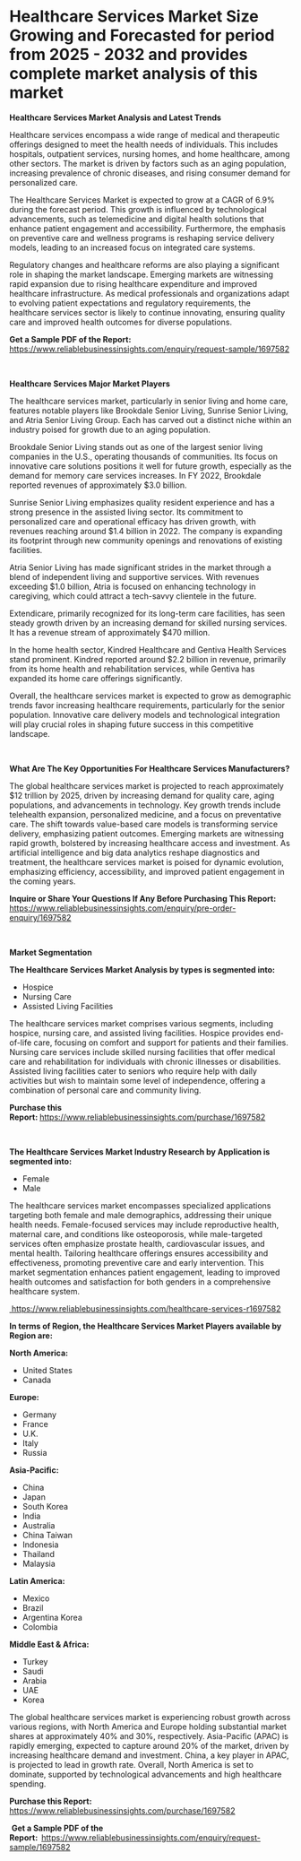 <p><h1>Healthcare Services Market Size Growing and Forecasted for period from 2025 - 2032 and provides complete market analysis of this market</h1></p><p><strong>Healthcare Services Market Analysis and Latest Trends</strong></p>
<p><p>Healthcare services encompass a wide range of medical and therapeutic offerings designed to meet the health needs of individuals. This includes hospitals, outpatient services, nursing homes, and home healthcare, among other sectors. The market is driven by factors such as an aging population, increasing prevalence of chronic diseases, and rising consumer demand for personalized care.</p><p>The Healthcare Services Market is expected to grow at a CAGR of 6.9% during the forecast period. This growth is influenced by technological advancements, such as telemedicine and digital health solutions that enhance patient engagement and accessibility. Furthermore, the emphasis on preventive care and wellness programs is reshaping service delivery models, leading to an increased focus on integrated care systems.</p><p>Regulatory changes and healthcare reforms are also playing a significant role in shaping the market landscape. Emerging markets are witnessing rapid expansion due to rising healthcare expenditure and improved healthcare infrastructure. As medical professionals and organizations adapt to evolving patient expectations and regulatory requirements, the healthcare services sector is likely to continue innovating, ensuring quality care and improved health outcomes for diverse populations.</p></p>
<p><strong>Get a Sample PDF of the Report:&nbsp;</strong> <a href="https://www.reliablebusinessinsights.com/enquiry/request-sample/1697582?utm_campaign=3456&utm_medium=2&utm_source=Github&utm_content=ia&utm_term=19042025&utm_id=healthcare-services">https://www.reliablebusinessinsights.com/enquiry/request-sample/1697582</a></p>
<p>&nbsp;</p>
<p><strong>Healthcare Services Major Market Players</strong></p>
<p><p>The healthcare services market, particularly in senior living and home care, features notable players like Brookdale Senior Living, Sunrise Senior Living, and Atria Senior Living Group. Each has carved out a distinct niche within an industry poised for growth due to an aging population.</p><p>Brookdale Senior Living stands out as one of the largest senior living companies in the U.S., operating thousands of communities. Its focus on innovative care solutions positions it well for future growth, especially as the demand for memory care services increases. In FY 2022, Brookdale reported revenues of approximately $3.0 billion.</p><p>Sunrise Senior Living emphasizes quality resident experience and has a strong presence in the assisted living sector. Its commitment to personalized care and operational efficacy has driven growth, with revenues reaching around $1.4 billion in 2022. The company is expanding its footprint through new community openings and renovations of existing facilities.</p><p>Atria Senior Living has made significant strides in the market through a blend of independent living and supportive services. With revenues exceeding $1.0 billion, Atria is focused on enhancing technology in caregiving, which could attract a tech-savvy clientele in the future.</p><p>Extendicare, primarily recognized for its long-term care facilities, has seen steady growth driven by an increasing demand for skilled nursing services. It has a revenue stream of approximately $470 million.</p><p>In the home health sector, Kindred Healthcare and Gentiva Health Services stand prominent. Kindred reported around $2.2 billion in revenue, primarily from its home health and rehabilitation services, while Gentiva has expanded its home care offerings significantly.</p><p>Overall, the healthcare services market is expected to grow as demographic trends favor increasing healthcare requirements, particularly for the senior population. Innovative care delivery models and technological integration will play crucial roles in shaping future success in this competitive landscape.</p></p>
<p>&nbsp;</p>
<p><strong>What Are The Key Opportunities For Healthcare Services Manufacturers?</strong></p>
<p><p>The global healthcare services market is projected to reach approximately $12 trillion by 2025, driven by increasing demand for quality care, aging populations, and advancements in technology. Key growth trends include telehealth expansion, personalized medicine, and a focus on preventative care. The shift towards value-based care models is transforming service delivery, emphasizing patient outcomes. Emerging markets are witnessing rapid growth, bolstered by increasing healthcare access and investment. As artificial intelligence and big data analytics reshape diagnostics and treatment, the healthcare services market is poised for dynamic evolution, emphasizing efficiency, accessibility, and improved patient engagement in the coming years.</p></p>
<p><strong>Inquire or Share Your Questions If Any Before Purchasing This Report:</strong> <a href="https://www.reliablebusinessinsights.com/enquiry/pre-order-enquiry/1697582?utm_campaign=3456&utm_medium=2&utm_source=Github&utm_content=ia&utm_term=19042025&utm_id=healthcare-services">https://www.reliablebusinessinsights.com/enquiry/pre-order-enquiry/1697582</a></p>
<p>&nbsp;</p>
<p><strong>Market Segmentation</strong></p>
<p><strong>The Healthcare Services Market Analysis by types is segmented into:</strong></p>
<p><ul><li>Hospice</li><li>Nursing Care</li><li>Assisted Living Facilities</li></ul></p>
<p><p>The healthcare services market comprises various segments, including hospice, nursing care, and assisted living facilities. Hospice provides end-of-life care, focusing on comfort and support for patients and their families. Nursing care services include skilled nursing facilities that offer medical care and rehabilitation for individuals with chronic illnesses or disabilities. Assisted living facilities cater to seniors who require help with daily activities but wish to maintain some level of independence, offering a combination of personal care and community living.</p></p>
<p><strong>Purchase this Report:&nbsp;</strong><a href="https://www.reliablebusinessinsights.com/purchase/1697582?utm_campaign=3456&utm_medium=2&utm_source=Github&utm_content=ia&utm_term=19042025&utm_id=healthcare-services">https://www.reliablebusinessinsights.com/purchase/1697582</a></p>
<p>&nbsp;</p>
<p><strong>The Healthcare Services Market Industry Research by Application is segmented into:</strong></p>
<p><ul><li>Female</li><li>Male</li></ul></p>
<p><p>The healthcare services market encompasses specialized applications targeting both female and male demographics, addressing their unique health needs. Female-focused services may include reproductive health, maternal care, and conditions like osteoporosis, while male-targeted services often emphasize prostate health, cardiovascular issues, and mental health. Tailoring healthcare offerings ensures accessibility and effectiveness, promoting preventive care and early intervention. This market segmentation enhances patient engagement, leading to improved health outcomes and satisfaction for both genders in a comprehensive healthcare system.</p></p>
<p><a href="https://www.reliablebusinessinsights.com/healthcare-services-r1697582?utm_campaign=3456&utm_medium=2&utm_source=Github&utm_content=ia&utm_term=19042025&utm_id=healthcare-services">&nbsp;https://www.reliablebusinessinsights.com/healthcare-services-r1697582</a></p>
<p><strong>In terms of Region, the Healthcare Services Market Players available by Region are:</strong></p>
<p>
    <p> <strong> North America: </strong>
        <ul>
            <li>United States</li>
            <li>Canada</li>
        </ul>
        </p> 
    <p> <strong> Europe: </strong>
        <ul>
            <li>Germany</li>
            <li>France</li>
            <li>U.K.</li>
            <li>Italy</li>
            <li>Russia</li>
        </ul>
        </p> 
    <p> <strong> Asia-Pacific: </strong>
        <ul>
            <li>China</li>
            <li>Japan</li>
            <li>South Korea</li>
            <li>India</li>
            <li>Australia</li>
            <li>China Taiwan</li>
            <li>Indonesia</li>
            <li>Thailand</li>
            <li>Malaysia</li>
        </ul>
        </p> 
    <p> <strong> Latin America: </strong>
        <ul>
            <li>Mexico</li>
            <li>Brazil</li>
            <li>Argentina Korea</li>
            <li>Colombia</li>
        </ul>
        </p> 
    <p> <strong> Middle East & Africa: </strong>
        <ul>
            <li>Turkey</li>
            <li>Saudi</li>
            <li>Arabia</li>
            <li>UAE</li>
            <li>Korea</li>
        </ul>
    </p>
    </p>
<p><p>The global healthcare services market is experiencing robust growth across various regions, with North America and Europe holding substantial market shares at approximately 40% and 30%, respectively. Asia-Pacific (APAC) is rapidly emerging, expected to capture around 20% of the market, driven by increasing healthcare demand and investment. China, a key player in APAC, is projected to lead in growth rate. Overall, North America is set to dominate, supported by technological advancements and high healthcare spending.</p></p>
<p><strong>Purchase this Report: </strong><a href="https://www.reliablebusinessinsights.com/purchase/1697582?utm_campaign=3456&utm_medium=2&utm_source=Github&utm_content=ia&utm_term=19042025&utm_id=healthcare-services">https://www.reliablebusinessinsights.com/purchase/1697582</a></p>
<p>&nbsp;<strong>Get a Sample PDF of the Report:&nbsp;&nbsp;</strong><a href="https://www.reliablebusinessinsights.com/enquiry/request-sample/1697582?utm_campaign=3456&utm_medium=2&utm_source=Github&utm_content=ia&utm_term=19042025&utm_id=healthcare-services">https://www.reliablebusinessinsights.com/enquiry/request-sample/1697582</a></p>
<p><strong></strong></p>
<p><p></p><p></p><p></p></p>
